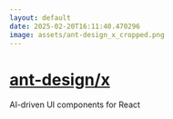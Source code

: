 ```yaml
---
layout: default
date: 2025-02-20T16:11:40.470296
image: assets/ant-design_x_cropped.png
---
```


# [ant-design/x](https://github.com/ant-design/x)

AI-driven UI components for React
